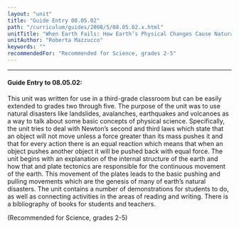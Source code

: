 ```yaml
---
layout: "unit"
title: "Guide Entry 08.05.02"
path: "/curriculum/guides/2008/5/08.05.02.x.html"
unitTitle: "When Earth Fails: How Earth’s Physical Changes Cause Natural Disasters"
unitAuthor: "Roberta Mazzucco"
keywords: ""
recommendedFor: "Recommended for Science, grades 2-5"
---
```

<body>
<hr/>
 <h4>
  Guide Entry to 08.05.02:
 </h4>
 <p>
  This unit
  <i>
  </i>
  was written for use in a third-grade classroom but can be easily extended to grades two through five. The purpose of the unit was to use natural disasters like landslides, avalanches, earthquakes and volcanoes as a way to talk about some basic concepts of physical science. Specifically, the unit tries to deal with Newton’s second and third laws which state that an object will not move unless a force greater than its mass pushes it and that for every action there is an equal reaction which means that when an object pushes another object it will be pushed back with equal force. The unit begins with an explanation of the internal structure of the earth and how that and plate tectonics are responsible for the continuous movement of the earth. This movement of the plates leads to the basic pushing and pulling movements which are the genesis of many of earth’s natural disasters. The unit contains a number of demonstrations for students to do, as well as connecting activities in the areas of reading and writing. There is a bibliography of books for students and teachers.
 </p>
<p>
  (Recommended for Science, grades 2-5)
 </p>




</body>